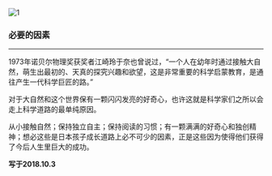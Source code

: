 ![1](https://hello-beijing.oss-cn-beijing.aliyuncs.com/myGithub/MrZ/13.jpg)

### 必要的因素
---

1973年诺贝尔物理奖获奖者江崎玲于奈也曾说过，“一个人在幼年时通过接触大自然，萌生出最初的、天真的探究兴趣和欲望，这是非常重要的科学启蒙教育，是通往产生一代科学巨匠的路。”


对于大自然和这个世界保有一颗闪闪发亮的好奇心，也许这就是科学家们之所以会走上科学道路的最单纯原因。

从小接触自然；保持独立自主；保持阅读的习惯；有一颗满满的好奇心和独创精神；想必这些是日本孩子成长道路上必不可少的因素，正是这些因为使得他们获得了今后人生里巨大的成功。




**写于2018.10.3**